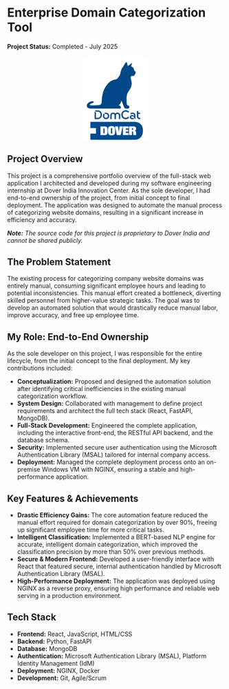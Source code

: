 # Enterprise Domain Categorization Tool

**Project Status:** Completed - July 2025

<p align="center">
  <img src="./FinLogo.png" alt="Project Logo" width="150">
</p>

## Project Overview

This project is a comprehensive portfolio overview of the full-stack web application I architected and developed during my software engineering internship at Dover India Innovation Center. As the sole developer, I had end-to-end ownership of the project, from initial concept to final deployment. The application was designed to automate the manual process of categorizing website domains, resulting in a significant increase in efficiency and accuracy.

***Note:*** *The source code for this project is proprietary to Dover India and cannot be shared publicly.*

## The Problem Statement

The existing process for categorizing company website domains was entirely manual, consuming significant employee hours and leading to potential inconsistencies. This manual effort created a bottleneck, diverting skilled personnel from higher-value strategic tasks. The goal was to develop an automated solution that would drastically reduce manual labor, improve accuracy, and free up employee time.

## My Role: End-to-End Ownership

As the sole developer on this project, I was responsible for the entire lifecycle, from the initial concept to the final deployment. My key contributions included:

* **Conceptualization:** Proposed and designed the automation solution after identifying critical inefficiencies in the existing manual categorization workflow.
* **System Design:** Collaborated with management to define project requirements and architect the full tech stack (React, FastAPI, MongoDB).
* **Full-Stack Development:** Engineered the complete application, including the interactive front-end, the RESTful API backend, and the database schema.
* **Security:** Implemented secure user authentication using the Microsoft Authentication Library (MSAL) tailored for internal company access.
* **Deployment:** Managed the complete deployment process onto an on-premise Windows VM with NGINX, ensuring a stable and high-performance application.

## Key Features & Achievements

* **Drastic Efficiency Gains:** The core automation feature reduced the manual effort required for domain categorization by over 90%, freeing up significant employee time for more critical tasks.
* **Intelligent Classification:** Implemented a BERT-based NLP engine for accurate, intelligent domain categorization, which improved the classification precision by more than 50% over previous methods.
* **Secure & Modern Frontend:** Developed a user-friendly interface with React that featured secure, internal authentication handled by Microsoft Authentication Library (MSAL).
* **High-Performance Deployment:** The application was deployed using NGINX as a reverse proxy, ensuring high performance and reliable web serving in a production environment.

## Tech Stack

* **Frontend:** React, JavaScript, HTML/CSS
* **Backend:** Python, FastAPI
* **Database:** MongoDB
* **Authentication:** Microsoft Authentication Library (MSAL), Platform Identity Management (IdM)
* **Deployment:** NGINX, Docker
* **Development:** Git, Agile/Scrum
